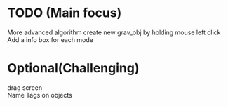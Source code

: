 # TODO (Main focus)
More advanced algorithm
create new grav_obj by holding mouse left click
Add a info box for each mode

# Optional(Challenging)
drag screen\
Name Tags on objects



